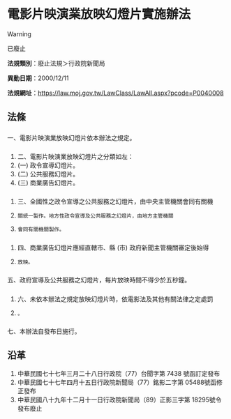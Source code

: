 # 電影片映演業放映幻燈片實施辦法
> [!WARNING]
> 已廢止

**法規類別**：廢止法規＞行政院新聞局

**異動日期**：2000/12/11  

**法規網址**：https://law.moj.gov.tw/LawClass/LawAll.aspx?pcode=P0040008



## 法條
##### 
一、電影片映演業放映幻燈片依本辦法之規定。

##### 
1. 二、電影片映演業放映幻燈片之分類如左：
1.  (一) 政令宣導幻燈片。
1.  (二) 公共服務幻燈片。
1.  (三) 商業廣告幻燈片。

##### 
1. 三、全國性之政令宣導之公共服務之幻燈片，由中央主管機關會同有關機
1.     關統一製作。地方性政令宣導及公共服務之幻燈片，由地方主管機關
1.     會同有關機關製作。

##### 
1. 四、商業廣告幻燈片應經直轄市、縣 (市) 政府新聞主管機關審定後始得
1.     放映。

##### 
五、政府宣導及公共服務之幻燈片，每片放映時間不得少於五秒鐘。

##### 
1. 六、未依本辦法之規定放映幻燈片時，依電影法及其他有關法律之定處罰
1.     。

##### 
七、本辦法自發布日施行。

## 沿革
1. 中華民國七十七年三月二十八日行政院（77）台聞字第 7438 號函訂定發布
1. 中華民國七十七年四月十五日行政院新聞局（77）銘影二字第 05488號函修正發布
1. 中華民國八十九年十二月十一日行政院新聞局（89）正影三字第 18295號令發布廢止
